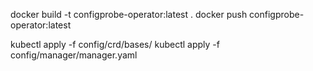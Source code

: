 docker build -t configprobe-operator:latest .
docker push configprobe-operator:latest


kubectl apply -f config/crd/bases/
kubectl apply -f config/manager/manager.yaml

